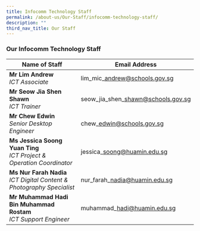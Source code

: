 ```yaml
---
title: Infocomm Technology Staff
permalink: /about-us/Our-Staff/infocomm-technology-staff/
description: ""
third_nav_title: Our Staff
---
```

### **Our Infocomm Technology Staff**


| Name of Staff | Email Address | 
| -------- | -------- |
| **Mr Lim Andrew** <br>*ICT Associate*     | lim\_mic\_andrew@schools.gov.sg     | 
|**Mr Seow Jia Shen Shawn**<br>*ICT Trainer*| seow\_jia\_shen\_shawn@schools.gov.sg|
|**Mr Chew Edwin**<br> *Senior Desktop Engineer*|chew\_edwin@schools.gov.sg
|**Ms Jessica Soong Yuan Ting**<br>*ICT Project & Operation Coordinator*|jessica\_soong@huamin.edu.sg|
|**Ms Nur Farah Nadia**<br>*ICT Digital Content & Photography Specialist*|nur\_farah\_nadia@huamin.edu.sg|
|**Mr Muhammad Hadi Bin Muhammad Rostam**<br>*ICT Support Engineer*|muhammad\_hadi@huamin.edu.sg|